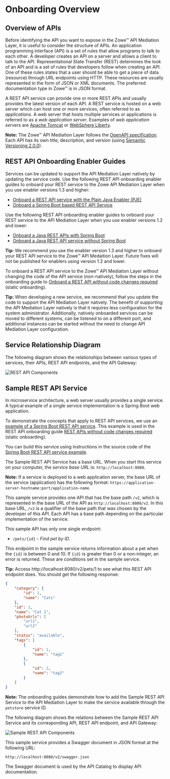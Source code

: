 # Onboarding Overview

## Overview of APIs

Before identifying the API you want to expose in the Zowe&trade; API Mediation Layer, it is useful to consider the structure of APIs. An application programming interface (API) is a set of rules that allow programs to talk to each other. A developer creates an API on a server and allows a client to talk to the API. Representational State Transfer (REST) determines the look of an API and is a set of rules that developers follow when creating an API. One of these rules states that a user should be able to get a piece of data (resource) through URL endpoints using HTTP. These resources are usually represented in the form of JSON or XML documents. The preferred documentation type in Zowe&trade; is in JSON format.

A REST API service can provide one or more REST APIs and usually provides the latest version of each API. A REST service is hosted on a web server which can host one or more services, often referred to as _applications_. A web server that hosts multiple services  or applications is referred to as a _web application server_. Examples of _web application servers_ are [Apache Tomcat](http://tomcat.apache.org/) or [WebSphere Liberty](https://developer.ibm.com/wasdev/websphere-liberty/). 

**Note:** The  Zowe&trade; API Mediation Layer follows the [OpenAPI specification](https://swagger.io/specification/). 
Each API has its own title, description, and version (using [Semantic Versioning 2.0.0](https://semver.org/spec/v2.0.0.html)).

## REST API Onboarding Enabler Guides

Services can be updated to support the API Mediation Layer natively by updating the service code. Use the following REST API onboarding enabler guides to onboard your REST service to the Zowe API Mediation Layer when you use enabler versions 1.3 and higher:
- [Onboard a REST API service with the Plain Java Enabler (PJE)](api-mediation-onboard-an-existing-java-rest-api-service_plain-java-enabler.md)
- [Onboard a Spring Boot based REST API Service](api-mediation-onboard-a-spring-boot-enabler.md)

Use the following REST API onboarding enabler guides to onboard your REST service to the API Mediation Layer when you use enabler versions 1.2 and lower:

- [Onboard a Java REST APIs with Spring Boot](api-mediation-onboard-a-spring-boot-rest-api-service.md)
- [Onboard a Java REST API service without Spring Boot](api-mediation-onboard-an-existing-java-rest-api-service-without-spring-boot-with-zowe-api-mediation-layer.md)

**Tip:** We recommend you use the enabler version 1.3 and higher to onboard your REST API service to the Zowe&trade; API Medaition Layer. Future fixes will not be published for enablers using version 1.2 and lower. 

To onboard a REST API service to the Zowe&trade; API Mediation Layer without changing the code of the API service (non-natively), follow the steps in the onboarding guide to [Onboard a REST API without code changes required](api-mediation-onboard-an-existing-rest-api-service-without-code-changes.md) (static onboarding).  

**Tip:** When developing a new service, we recommend that you update the code to support the API Mediation Layer natively. The benefit of supporting the API Mediation Layer natively is that it requires less configuration for the system administrator. Additionally, natively onboarded services can be moved to different systems, can be listened to on a different port, and additional instances can be started without the need to change API Mediation Layer configuration.

## Service Relationship Diagram
The following diagram shows the relationships between various types of services, their APIs, REST API endpoints, and the API Gateway:

![REST API Components](../../user-guide/api-mediation/diagrams/rest-api-components.svg)


## Sample REST API Service

In microservice architecture, a web server usually provides a single service. A typical example of a single service implementation is a Spring Boot web application. 

To demonstrate the concepts that apply to REST API services, we use an  [example of a Spring Boot REST API service](https://github.com/swagger-api/swagger-samples/tree/master/java/java-spring-boot). This example is used in the REST API onboarding guide [REST APIs without code changes required](api-mediation-onboard-an-existing-rest-api-service-without-code-changes.md) (static onboarding).  

You can build this service using instructions in the source code of the [Spring Boot REST API service example](https://github.com/swagger-api/swagger-samples/blob/master/java/java-spring-boot/README.md).

The Sample REST API Service has a base URL. When you start this service on your computer, the _service base URL_ is: `http://localhost:8080`. 

**Note:** If a service is deployed to a web application server, the base URL of the service (application) has the following format: `https://application-server-hostname:port/application-name`.

This sample service provides one API that has the base path `/v2`, which is represented in the base URL of the API as `http://localhost:8080/v2`. In this base URL, `/v2` is a qualifier of the base path that was chosen by the developer of this API. Each API has a base path depending on the particular implementation of the service. 

This sample API has only one single endpoint:

- `/pets/{id}` - *Find pet by ID*. 

This endpoint in the sample service returns information about a pet when the `{id}` is between 0 and 10. If `{id}` is greater than 0 or a non-integer, an error is returned. These are conditions set in the sample service.

**Tip:** Access http://localhost:8080/v2/pets/1 to see what this REST API endpoint does. You should get the following response:

```json
{
    "category": {
        "id": 2,
        "name": "Cats"
    },
    "id": 1,
    "name": "Cat 1",
    "photoUrls": [
        "url1",
        "url2"
    ],
    "status": "available",
    "tags": [
        {
            "id": 1,
            "name": "tag1"
        },
        {
            "id": 2,
            "name": "tag2"
        }
    ]
}
```

**Note:** The onboarding guides demonstrate how to add the Sample REST API Service to the API Mediation Layer to make the service available through the `petstore` service ID.

The following diagram shows the relations between the Sample REST API Service and its corresponding API, REST API endpoint, and API Gateway:

![Sample REST API Components](../../user-guide/api-mediation/diagrams/rest-api-components-sample.svg)

This sample service provides a Swagger document in JSON format at the following URL:

 ```
 http://localhost:8080/v2/swagger.json
 ```

The Swagger document is used by the API Catalog to display API documentation.




